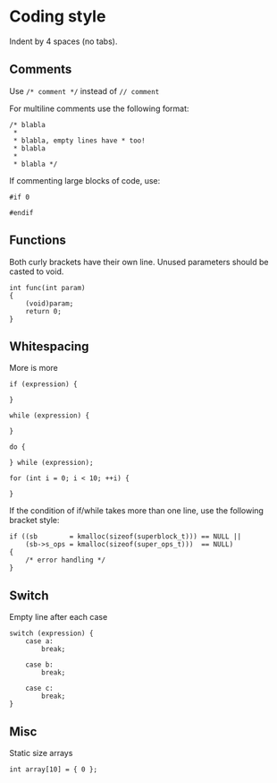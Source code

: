# Coding style

Indent by 4 spaces (no tabs).

## Comments

Use `/* comment */` instead of `// comment`

For multiline comments use the following format:

```
/* blabla
 * 
 * blabla, empty lines have * too!
 * blabla
 * 
 * blabla */

```

If commenting large blocks of code, use:

```
#if 0

#endif
```

## Functions

Both curly brackets have their own line. Unused parameters should be casted to void.

```
int func(int param)
{
	(void)param;
	return 0;
}
```

## Whitespacing

More is more

```
if (expression) {

}

while (expression) {

}

do {

} while (expression);

for (int i = 0; i < 10; ++i) {

}
```

If the condition of if/while takes more than one line, use the following bracket style:

```
if ((sb        = kmalloc(sizeof(superblock_t))) == NULL ||
	(sb->s_ops = kmalloc(sizeof(super_ops_t)))  == NULL)
{
	/* error handling */
}

```

## Switch

Empty line after each case

```
switch (expression) {
	case a:
		break;

	case b:
		break;

	case c:
		break;
}
```

## Misc

Static size arrays

```
int array[10] = { 0 };
```
